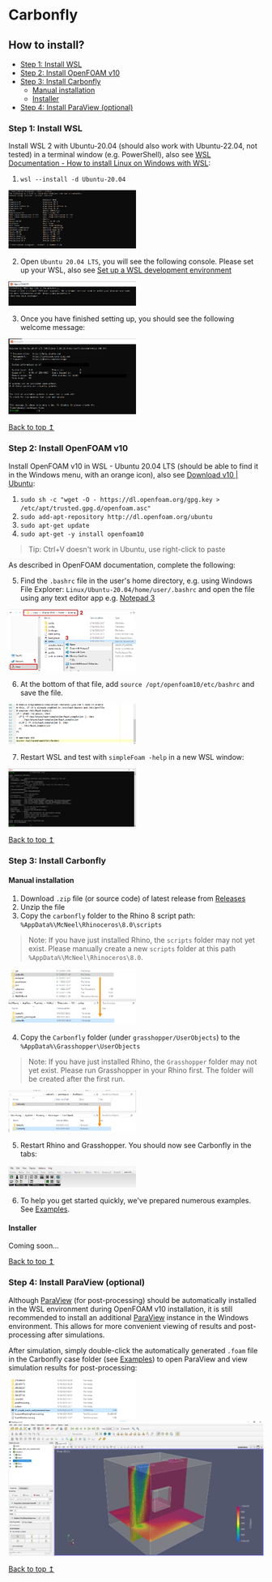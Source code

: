 # Carbonfly

## How to install?

- [Step 1: Install WSL](#step-1-install-wsl)
- [Step 2: Install OpenFOAM v10](#step-2-install-openfoam-v10)
- [Step 3: Install Carbonfly](#step-3-install-carbonfly)
  - [Manual installation](#manual-installation)
  - [Installer](#installer)
- [Step 4: Install ParaView (optional)](#step-4-install-paraview-optional)


### Step 1: Install WSL

Install WSL 2 with Ubuntu-20.04 (should also work with Ubuntu-22.04, not tested) in a terminal window (e.g. PowerShell), also see [WSL Documentation - How to install Linux on Windows with WSL](https://learn.microsoft.com/en-us/windows/wsl/install):

1. `wsl --install -d Ubuntu-20.04`

<img src="./pics/install_wsl_01.png" alt="install wsl Ubuntu-20.04" width="50%">

2. Open `Ubuntu 20.04 LTS`, you will see the following console. Please set up your WSL, also see [Set up a WSL development environment](https://learn.microsoft.com/en-us/windows/wsl/setup/environment#set-up-your-linux-username-and-password)

<img src="./pics/install_wsl_02.png" alt="set up wsl Ubuntu-20.04" width="50%">

3. Once you have finished setting up, you should see the following welcome message:

<img src="./pics/install_wsl_03.png" alt="finish wsl Ubuntu-20.04" width="50%">

[Back to top ↥](#carbonfly)

### Step 2: Install OpenFOAM v10

Install OpenFOAM v10 in WSL - Ubuntu 20.04 LTS (should be able to find it in the Windows menu, with an orange icon), also see [Download v10 | Ubuntu](https://openfoam.org/download/10-ubuntu/):

1. `sudo sh -c "wget -O - https://dl.openfoam.org/gpg.key > /etc/apt/trusted.gpg.d/openfoam.asc"`
2. `sudo add-apt-repository http://dl.openfoam.org/ubuntu`
3. `sudo apt-get update`
4. `sudo apt-get -y install openfoam10`

> Tip: Ctrl+V doesn't work in Ubuntu, use right-click to paste

As described in OpenFOAM documentation, complete the following:

5. Find the `.bashrc` file in the user's home directory, e.g. using Windows File Explorer: `Linux/Ubuntu-20.04/home/user/.bashrc` and open the file using any text editor app e.g. [Notepad 3](https://github.com/rizonesoft/Notepad3)

<img src="./pics/install_openfoam_01.png" alt="find .bashrc file" width="50%">

6. At the bottom of that file, add `source /opt/openfoam10/etc/bashrc` and save the file.

<img src="./pics/install_openfoam_02.png" alt="add openfoam in .bashrc file" width="50%">

7. Restart WSL and test with `simpleFoam -help` in a new WSL window:

<img src="./pics/install_openfoam_03.png" alt="add openfoam in .bashrc file" width="50%">

[Back to top ↥](#carbonfly)

### Step 3: Install Carbonfly

#### Manual installation

1. Download `.zip` file (or source code) of latest release from [Releases](https://github.com/RWTH-E3D/carbonfly/releases)
2. Unzip the file
3. Copy the `carbonfly` folder to the Rhino 8 script path: `%AppData%\McNeel\Rhinoceros\8.0\scripts`

> Note: If you have just installed Rhino, the `scripts` folder may not yet exist. Please manually create a new `scripts` folder at this path `%AppData%\McNeel\Rhinoceros\8.0`.

<img src="./pics/manual_installation_copy_rhino_8_script.png" alt="manual installation copy rhino 8 script" width="50%">

4. Copy the `Carbonfly` folder (under `grasshopper/UserObjects`) to the `%AppData%\Grasshopper\UserObjects`

> Note: If you have just installed Rhino, the `Grasshopper` folder may not yet exist. Please run Grasshopper in your Rhino first. The folder will be created after the first run.

<img src="./pics/manual_installation_copy_grasshopper_user_objects.png" alt="manual installation copy grasshopper user objects" width="50%">

5. Restart Rhino and Grasshopper. You should now see Carbonfly in the tabs:

<img src="./pics/carbonfly_in_grasshopper.png" alt="manual installation copy grasshopper user objects" width="50%">

6. To help you get started quickly, we've prepared numerous examples. See [Examples](./examples).

#### Installer

Coming soon...

[Back to top ↥](#carbonfly)

### Step 4: Install ParaView (optional)

Although [ParaView](https://www.paraview.org/) (for post-processing) should be automatically installed in the WSL environment during OpenFOAM v10 installation, it is still recommended to install an additional [ParaView](https://www.paraview.org/) instance in the Windows environment. This allows for more convenient viewing of results and post-processing after simulations.

After simulation, simply double-click the automatically generated `.foam` file in the Carbonfly case folder (see [Examples](./examples)) to open ParaView and view simulation results for post-processing:

<img src="./pics/post_processing_paraview_01.png" alt="open results in paraview" width="50%">

<img src="./pics/post_processing_paraview_02.png" alt="post processing in paraview" width="100%">

[Back to top ↥](#carbonfly)

